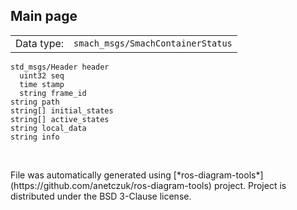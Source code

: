 <!--
File was automatically generated using 'ros-diagram-tools' project.
Project is distributed under the BSD 3-Clause license.
-->

## Main page

|     |     |
| --- | --- |
| Data type: | `smach_msgs/SmachContainerStatus` |

```
std_msgs/Header header
  uint32 seq
  time stamp
  string frame_id
string path
string[] initial_states
string[] active_states
string local_data
string info


```


</br>
File was automatically generated using [*ros-diagram-tools*](https://github.com/anetczuk/ros-diagram-tools) project.
Project is distributed under the BSD 3-Clause license.

